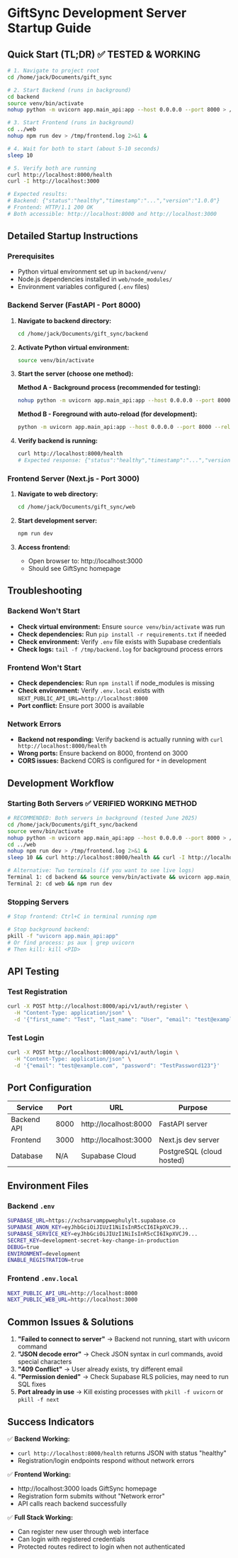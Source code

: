 # GiftSync Development Server Startup Guide

## Quick Start (TL;DR) ✅ TESTED & WORKING

```bash
# 1. Navigate to project root
cd /home/jack/Documents/gift_sync

# 2. Start Backend (runs in background)
cd backend
source venv/bin/activate
nohup python -m uvicorn app.main_api:app --host 0.0.0.0 --port 8000 > /tmp/backend.log 2>&1 &

# 3. Start Frontend (runs in background)
cd ../web
nohup npm run dev > /tmp/frontend.log 2>&1 &

# 4. Wait for both to start (about 5-10 seconds)
sleep 10

# 5. Verify both are running
curl http://localhost:8000/health
curl -I http://localhost:3000

# Expected results:
# Backend: {"status":"healthy","timestamp":"...","version":"1.0.0"}
# Frontend: HTTP/1.1 200 OK
# Both accessible: http://localhost:8000 and http://localhost:3000
```

## Detailed Startup Instructions

### Prerequisites
- Python virtual environment set up in `backend/venv/`
- Node.js dependencies installed in `web/node_modules/`
- Environment variables configured (`.env` files)

### Backend Server (FastAPI - Port 8000)

1. **Navigate to backend directory:**
   ```bash
   cd /home/jack/Documents/gift_sync/backend
   ```

2. **Activate Python virtual environment:**
   ```bash
   source venv/bin/activate
   ```

3. **Start the server (choose one method):**

   **Method A - Background process (recommended for testing):**
   ```bash
   nohup python -m uvicorn app.main_api:app --host 0.0.0.0 --port 8000 > /tmp/backend.log 2>&1 &
   ```

   **Method B - Foreground with auto-reload (for development):**
   ```bash
   python -m uvicorn app.main_api:app --host 0.0.0.0 --port 8000 --reload
   ```

4. **Verify backend is running:**
   ```bash
   curl http://localhost:8000/health
   # Expected response: {"status":"healthy","timestamp":"...","version":"1.0.0"}
   ```

### Frontend Server (Next.js - Port 3000)

1. **Navigate to web directory:**
   ```bash
   cd /home/jack/Documents/gift_sync/web
   ```

2. **Start development server:**
   ```bash
   npm run dev
   ```

3. **Access frontend:**
   - Open browser to: http://localhost:3000
   - Should see GiftSync homepage

## Troubleshooting

### Backend Won't Start
- **Check virtual environment:** Ensure `source venv/bin/activate` was run
- **Check dependencies:** Run `pip install -r requirements.txt` if needed
- **Check environment:** Verify `.env` file exists with Supabase credentials
- **Check logs:** `tail -f /tmp/backend.log` for background process errors

### Frontend Won't Start
- **Check dependencies:** Run `npm install` if node_modules is missing
- **Check environment:** Verify `.env.local` exists with `NEXT_PUBLIC_API_URL=http://localhost:8000`
- **Port conflict:** Ensure port 3000 is available

### Network Errors
- **Backend not responding:** Verify backend is actually running with `curl http://localhost:8000/health`
- **Wrong ports:** Ensure backend on 8000, frontend on 3000
- **CORS issues:** Backend CORS is configured for `*` in development

## Development Workflow

### Starting Both Servers ✅ VERIFIED WORKING METHOD
```bash
# RECOMMENDED: Both servers in background (tested June 2025)
cd /home/jack/Documents/gift_sync/backend
source venv/bin/activate
nohup python -m uvicorn app.main_api:app --host 0.0.0.0 --port 8000 > /tmp/backend.log 2>&1 &
cd ../web
nohup npm run dev > /tmp/frontend.log 2>&1 &
sleep 10 && curl http://localhost:8000/health && curl -I http://localhost:3000

# Alternative: Two terminals (if you want to see live logs)
Terminal 1: cd backend && source venv/bin/activate && uvicorn app.main_api:app --reload --port 8000
Terminal 2: cd web && npm run dev
```

### Stopping Servers
```bash
# Stop frontend: Ctrl+C in terminal running npm

# Stop background backend:
pkill -f "uvicorn app.main_api:app"
# Or find process: ps aux | grep uvicorn
# Then kill: kill <PID>
```

## API Testing

### Test Registration
```bash
curl -X POST http://localhost:8000/api/v1/auth/register \
  -H "Content-Type: application/json" \
  -d '{"first_name": "Test", "last_name": "User", "email": "test@example.com", "password": "TestPassword123", "marketing_consent": false}'
```

### Test Login
```bash
curl -X POST http://localhost:8000/api/v1/auth/login \
  -H "Content-Type: application/json" \
  -d '{"email": "test@example.com", "password": "TestPassword123"}'
```

## Port Configuration

| Service | Port | URL | Purpose |
|---------|------|-----|---------|
| Backend API | 8000 | http://localhost:8000 | FastAPI server |
| Frontend | 3000 | http://localhost:3000 | Next.js dev server |
| Database | N/A | Supabase Cloud | PostgreSQL (cloud hosted) |

## Environment Files

### Backend `.env`
```bash
SUPABASE_URL=https://xchsarvamppwephulylt.supabase.co
SUPABASE_ANON_KEY=eyJhbGciOiJIUzI1NiIsInR5cCI6IkpXVCJ9...
SUPABASE_SERVICE_KEY=eyJhbGciOiJIUzI1NiIsInR5cCI6IkpXVCJ9...
SECRET_KEY=development-secret-key-change-in-production
DEBUG=true
ENVIRONMENT=development
ENABLE_REGISTRATION=true
```

### Frontend `.env.local`
```bash
NEXT_PUBLIC_API_URL=http://localhost:8000
NEXT_PUBLIC_WEB_URL=http://localhost:3000
```

## Common Issues & Solutions

1. **"Failed to connect to server"** → Backend not running, start with uvicorn command
2. **"JSON decode error"** → Check JSON syntax in curl commands, avoid special characters
3. **"409 Conflict"** → User already exists, try different email
4. **"Permission denied"** → Check Supabase RLS policies, may need to run SQL fixes
5. **Port already in use** → Kill existing processes with `pkill -f uvicorn` or `pkill -f next`

## Success Indicators

✅ **Backend Working:**
- `curl http://localhost:8000/health` returns JSON with status "healthy"
- Registration/login endpoints respond without network errors

✅ **Frontend Working:**
- http://localhost:3000 loads GiftSync homepage
- Registration form submits without "Network error"
- API calls reach backend successfully

✅ **Full Stack Working:**
- Can register new user through web interface
- Can login with registered credentials
- Protected routes redirect to login when not authenticated